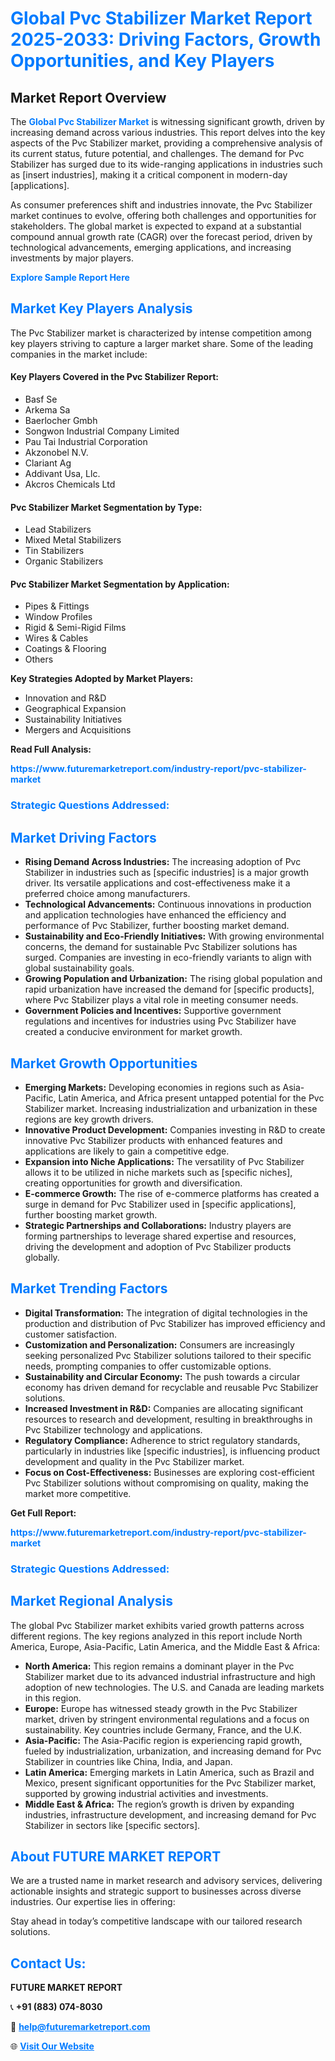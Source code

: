 <h1 style="color: #007BFF;">Global Pvc Stabilizer Market Report 2025-2033: Driving Factors, Growth Opportunities, and Key Players</h1>

<section id="overview">
<h2>Market Report Overview</h2>
<p>The <a href="https://www.futuremarketreport.com/industry-report/pvc-stabilizer-market" style="color: #007BFF; text-decoration: none;"><strong>Global Pvc Stabilizer Market</strong></a> is witnessing significant growth, driven by increasing demand across various industries. This report delves into the key aspects of the Pvc Stabilizer market, providing a comprehensive analysis of its current status, future potential, and challenges. The demand for Pvc Stabilizer has surged due to its wide-ranging applications in industries such as [insert industries], making it a critical component in modern-day [applications].</p>
<p>As consumer preferences shift and industries innovate, the Pvc Stabilizer market continues to evolve, offering both challenges and opportunities for stakeholders. The global market is expected to expand at a substantial compound annual growth rate (CAGR) over the forecast period, driven by technological advancements, emerging applications, and increasing investments by major players.</p>
</section>

<section id="overview">
<p><a href="https://www.futuremarketreport.com/request-sample/reportId=30150" style="color: #007BFF; text-decoration: none;"><strong>Explore Sample Report Here</strong></a></p>
</section>

<section id="key-players">
<h2 style="color: #007BFF;">Market Key Players Analysis</h2>
<p>The Pvc Stabilizer market is characterized by intense competition among key players striving to capture a larger market share. Some of the leading companies in the market include:</p>
<h4>Key Players Covered in the Pvc Stabilizer Report:</h4>
<ul><li>Basf Se</li><li>Arkema Sa</li><li>Baerlocher Gmbh</li><li>Songwon Industrial Company Limited</li><li>Pau Tai Industrial Corporation</li><li>Akzonobel N.V.</li><li>Clariant Ag</li><li>Addivant Usa, Llc.</li><li>Akcros Chemicals Ltd</li></ul>
<h4>Pvc Stabilizer Market Segmentation by Type:</h4>
<ul><li>Lead Stabilizers</li><li>Mixed Metal Stabilizers</li><li>Tin Stabilizers</li><li>Organic Stabilizers</li></ul>

<h4>Pvc Stabilizer Market Segmentation by Application:</h4>
<ul><li>Pipes &amp; Fittings</li><li>Window Profiles</li><li>Rigid &amp; Semi-Rigid Films</li><li>Wires &amp; Cables</li><li>Coatings &amp; Flooring</li><li>Others</li></ul>
<p><strong>Key Strategies Adopted by Market Players:</strong></p>
<ul>
<li>Innovation and R&D</li>
<li>Geographical Expansion</li>
<li>Sustainability Initiatives</li>
<li>Mergers and Acquisitions</li>
</ul>
</section>

<section>
<p><strong>Read Full Analysis: </strong></p><a href="https://www.futuremarketreport.com/industry-report/pvc-stabilizer-market" style="color: #007BFF; text-decoration: none;"><strong>https://www.futuremarketreport.com/industry-report/pvc-stabilizer-market</strong></a>
<h3 style="color: #007BFF;">Strategic Questions Addressed:</h3>
</section>

<section id="driving-factors">
<h2 style="color: #007BFF;">Market Driving Factors</h2>
<ul>
<li><strong>Rising Demand Across Industries:</strong> The increasing adoption of Pvc Stabilizer in industries such as [specific industries] is a major growth driver. Its versatile applications and cost-effectiveness make it a preferred choice among manufacturers.</li>
<li><strong>Technological Advancements:</strong> Continuous innovations in production and application technologies have enhanced the efficiency and performance of Pvc Stabilizer, further boosting market demand.</li>
<li><strong>Sustainability and Eco-Friendly Initiatives:</strong> With growing environmental concerns, the demand for sustainable Pvc Stabilizer solutions has surged. Companies are investing in eco-friendly variants to align with global sustainability goals.</li>
<li><strong>Growing Population and Urbanization:</strong> The rising global population and rapid urbanization have increased the demand for [specific products], where Pvc Stabilizer plays a vital role in meeting consumer needs.</li>
<li><strong>Government Policies and Incentives:</strong> Supportive government regulations and incentives for industries using Pvc Stabilizer have created a conducive environment for market growth.</li>
</ul>
</section>

<section id="growth-opportunities">
<h2 style="color: #007BFF;">Market Growth Opportunities</h2>
<ul>
<li><strong>Emerging Markets:</strong> Developing economies in regions such as Asia-Pacific, Latin America, and Africa present untapped potential for the Pvc Stabilizer market. Increasing industrialization and urbanization in these regions are key growth drivers.</li>
<li><strong>Innovative Product Development:</strong> Companies investing in R&D to create innovative Pvc Stabilizer products with enhanced features and applications are likely to gain a competitive edge.</li>
<li><strong>Expansion into Niche Applications:</strong> The versatility of Pvc Stabilizer allows it to be utilized in niche markets such as [specific niches], creating opportunities for growth and diversification.</li>
<li><strong>E-commerce Growth:</strong> The rise of e-commerce platforms has created a surge in demand for Pvc Stabilizer used in [specific applications], further boosting market growth.</li>
<li><strong>Strategic Partnerships and Collaborations:</strong> Industry players are forming partnerships to leverage shared expertise and resources, driving the development and adoption of Pvc Stabilizer products globally.</li>
</ul>
</section>

<section id="trending-factors">
<h2 style="color: #007BFF;">Market Trending Factors</h2>
<ul>
<li><strong>Digital Transformation:</strong> The integration of digital technologies in the production and distribution of Pvc Stabilizer has improved efficiency and customer satisfaction.</li>
<li><strong>Customization and Personalization:</strong> Consumers are increasingly seeking personalized Pvc Stabilizer solutions tailored to their specific needs, prompting companies to offer customizable options.</li>
<li><strong>Sustainability and Circular Economy:</strong> The push towards a circular economy has driven demand for recyclable and reusable Pvc Stabilizer solutions.</li>
<li><strong>Increased Investment in R&D:</strong> Companies are allocating significant resources to research and development, resulting in breakthroughs in Pvc Stabilizer technology and applications.</li>
<li><strong>Regulatory Compliance:</strong> Adherence to strict regulatory standards, particularly in industries like [specific industries], is influencing product development and quality in the Pvc Stabilizer market.</li>
<li><strong>Focus on Cost-Effectiveness:</strong> Businesses are exploring cost-efficient Pvc Stabilizer solutions without compromising on quality, making the market more competitive.</li>
</ul>
</section>

<section>
<p><strong>Get Full Report: </strong></p><a href="https://www.futuremarketreport.com/industry-report/pvc-stabilizer-market" style="color: #007BFF; text-decoration: none;"><strong>https://www.futuremarketreport.com/industry-report/pvc-stabilizer-market</strong></a>
<h3 style="color: #007BFF;">Strategic Questions Addressed:</h3>
</section>


<section id="regional-analysis">
<h2 style="color: #007BFF;">Market Regional Analysis</h2>
<p>The global Pvc Stabilizer market exhibits varied growth patterns across different regions. The key regions analyzed in this report include North America, Europe, Asia-Pacific, Latin America, and the Middle East & Africa:</p>
<ul>
<li><strong>North America:</strong> This region remains a dominant player in the Pvc Stabilizer market due to its advanced industrial infrastructure and high adoption of new technologies. The U.S. and Canada are leading markets in this region.</li>
<li><strong>Europe:</strong> Europe has witnessed steady growth in the Pvc Stabilizer market, driven by stringent environmental regulations and a focus on sustainability. Key countries include Germany, France, and the U.K.</li>
<li><strong>Asia-Pacific:</strong> The Asia-Pacific region is experiencing rapid growth, fueled by industrialization, urbanization, and increasing demand for Pvc Stabilizer in countries like China, India, and Japan.</li>
<li><strong>Latin America:</strong> Emerging markets in Latin America, such as Brazil and Mexico, present significant opportunities for the Pvc Stabilizer market, supported by growing industrial activities and investments.</li>
<li><strong>Middle East & Africa:</strong> The region’s growth is driven by expanding industries, infrastructure development, and increasing demand for Pvc Stabilizer in sectors like [specific sectors].</li>
</ul>
</section>

<footer>
<h2 style="color: #007BFF;">About FUTURE MARKET REPORT</h2>
<p>We are a trusted name in market research and advisory services, delivering actionable insights and strategic support to businesses across diverse industries. Our expertise lies in offering:</p>

<p>Stay ahead in today’s competitive landscape with our tailored research solutions.</p>

<h2 style="color: #007BFF;">Contact Us:</h2>
<p><strong>FUTURE MARKET REPORT</strong></p>
<p>📞 <strong>+91 (883) 074-8030</strong></p>
<p>📧 <strong><a href="mailto:help@futuremarketreport.com" style="color: #007BFF;">help@futuremarketreport.com</a></strong></p>
<p>🌐 <strong><a href="https://www.futuremarketreport.com/" style="color: #007BFF;">Visit Our Website</a></strong></p>
</footer>